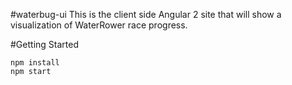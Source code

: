 #waterbug-ui
This is the client side Angular 2 site that will show a visualization of WaterRower race progress.

#Getting Started
```
npm install
npm start
```